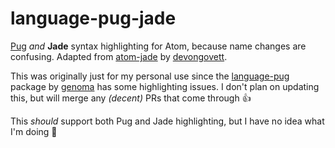 # language-pug-jade

[Pug](https://github.com/pugjs) _and_ **Jade** syntax highlighting for Atom, because name changes are confusing. Adapted from [atom-jade](https://github.com/devongovett/atom-jade) by [devongovett](https://github.com/devongovett).

This was originally just for my personal use since the [language-pug](https://github.com/genoma/language-pug) package by [genoma](https://github.com/genoma) has some highlighting issues. I don't plan on updating this, but will merge any _(decent)_ PRs that come through 👍

This _should_ support both Pug and Jade highlighting, but I have no idea what I'm doing 🤷

